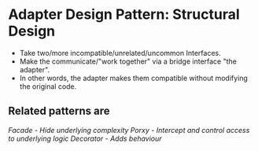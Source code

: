# Adapter Design Pattern: Structural Design
* Take two/more incompatible/unrelated/uncommon Interfaces.
* Make the communicate/"work together" via a bridge interface "the adapter".
* In other words, the adapter makes them compatible without modifying the original code.

## Related patterns are 
*Facade - Hide underlying complexity*
*Porxy - Intercept and control access to underlying logic*
*Decorator - Adds behaviour*
